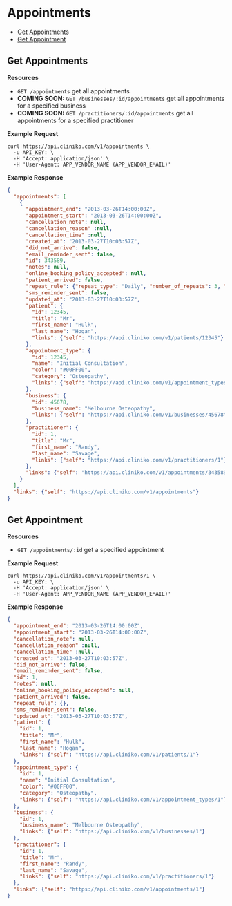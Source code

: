 Appointments
============
* [Get Appointments](#get-appointments "This will return all appointments.")
* [Get Appointment](#get-appointment "This will return a specified appointment.")

Get Appointments
----------------

**Resources**
* ```GET /appointments``` get all appointments
* **COMING SOON:** ```GET /businesses/:id/appointments``` get all appointments for a specified business 
* **COMING SOON:** ```GET /practitioners/:id/appointments``` get all appointments for a specified practitioner

**Example Request**
```shell
curl https://api.cliniko.com/v1/appointments \
  -u API_KEY: \
  -H 'Accept: application/json' \
  -H 'User-Agent: APP_VENDOR_NAME (APP_VENDOR_EMAIL)'
```

**Example Response**
```json
{
  "appointments": [
    {
      "appointment_end": "2013-03-26T14:00:00Z",
      "appointment_start": "2013-03-26T14:00:00Z",
      "cancellation_note": null,
      "cancellation_reason" :null,
      "cancellation_time" :null,
      "created_at": "2013-03-27T10:03:57Z",
      "did_not_arrive": false,
      "email_reminder_sent": false,
      "id": 343589,
      "notes": null,
      "online_booking_policy_accepted": null,
      "patient_arrived": false,
      "repeat_rule": {"repeat_type": "Daily", "number_of_repeats": 3, "repeating_interval": 3},
      "sms_reminder_sent": false,
      "updated_at": "2013-03-27T10:03:57Z",
      "patient": {
        "id": 12345,
        "title": "Mr",
        "first_name": "Hulk",
        "last_name": "Hogan",
        "links": {"self": "https://api.cliniko.com/v1/patients/12345"}
      },
      "appointment_type": {
        "id": 12345,
        "name": "Initial Consultation",
        "color": "#00FF00",
        "category": "Osteopathy",
        "links": {"self": "https://api.cliniko.com/v1/appointment_types/12345"}
      },
      "business": {
        "id": 45678,
        "business_name": "Melbourne Osteopathy",
        "links": {"self": "https://api.cliniko.com/v1/businesses/45678"}
      },
      "practitioner": {
        "id": 1,
        "title": "Mr",
        "first_name": "Randy",
        "last_name": "Savage",
        "links": {"self": "https://api.cliniko.com/v1/practitioners/1"}
      },
      "links": {"self": "https://api.cliniko.com/v1/appointments/343589"}
    }
  ],
  "links": {"self": "https://api.cliniko.com/v1/appointments"}
}
```

Get Appointment
------------

**Resources**
* ```GET /appointments/:id``` get a specified appointment

**Example Request**
```shell
curl https://api.cliniko.com/v1/appointments/1 \
  -u API_KEY: \
  -H 'Accept: application/json' \
  -H 'User-Agent: APP_VENDOR_NAME (APP_VENDOR_EMAIL)'
```

**Example Response**
```json
{
  "appointment_end": "2013-03-26T14:00:00Z",
  "appointment_start": "2013-03-26T14:00:00Z",
  "cancellation_note": null,
  "cancellation_reason" :null,
  "cancellation_time" :null,
  "created_at": "2013-03-27T10:03:57Z",
  "did_not_arrive": false,
  "email_reminder_sent": false,
  "id": 1,
  "notes": null,
  "online_booking_policy_accepted": null,
  "patient_arrived": false,
  "repeat_rule": {},
  "sms_reminder_sent": false,
  "updated_at": "2013-03-27T10:03:57Z",
  "patient": {
    "id": 1,
    "title": "Mr",
    "first_name": "Hulk",
    "last_name": "Hogan",
    "links": {"self": "https://api.cliniko.com/v1/patients/1"}
  },
  "appointment_type": {
    "id": 1,
    "name": "Initial Consultation",
    "color": "#00FF00",
    "category": "Osteopathy",
    "links": {"self": "https://api.cliniko.com/v1/appointment_types/1"}
  },
  "business": {
    "id": 1,
    "business_name": "Melbourne Osteopathy",
    "links": {"self": "https://api.cliniko.com/v1/businesses/1"}
  },
  "practitioner": {
    "id": 1,
    "title": "Mr",
    "first_name": "Randy",
    "last_name": "Savage",
    "links": {"self": "https://api.cliniko.com/v1/practitioners/1"}
  },
  "links": {"self": "https://api.cliniko.com/v1/appointments/1"}
}
```
